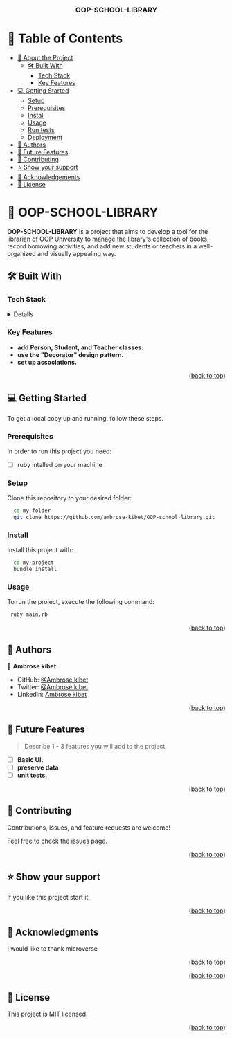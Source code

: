 <a name="readme-top"></a>

<div align="center">

  <br/>

  <h3><b>OOP-SCHOOL-LIBRARY</b></h3>

</div>

<!-- TABLE OF CONTENTS -->

# 📗 Table of Contents

- [📖 About the Project](#about-project)
  - [🛠 Built With](#built-with)
    - [Tech Stack](#tech-stack)
    - [Key Features](#key-features)
- [💻 Getting Started](#getting-started)
  - [Setup](#setup)
  - [Prerequisites](#prerequisites)
  - [Install](#install)
  - [Usage](#usage)
  - [Run tests](#run-tests)
  - [Deployment](#deployment)
- [👥 Authors](#authors)
- [🔭 Future Features](#future-features)
- [🤝 Contributing](#contributing)
- [⭐️ Show your support](#support)
- [🙏 Acknowledgements](#acknowledgements)
- [📝 License](#license)

<!-- PROJECT DESCRIPTION -->

# 📖 OOP-SCHOOL-LIBRARY <a name="about-project"></a>

**OOP-SCHOOL-LIBRARY** is a project that aims to develop a tool for the librarian of OOP University to manage the library's collection of books, record borrowing activities, and add new students or teachers in a well-organized and visually appealing way.

## 🛠 Built With <a name="built-with"></a>

### Tech Stack <a name="tech-stack"></a>

<details>

  <ul>
    <li><a href="https://reactjs.org/">Ruby</a></li>
  </ul>
</details>

<!-- Features -->

### Key Features <a name="key-features"></a>

- **add Person, Student, and Teacher classes.**
- **use the "Decorator" design pattern.**
- **set up associations.**

<p align="right">(<a href="#readme-top">back to top</a>)</p>

<!-- LIVE DEMO -->

<!-- GETTING STARTED -->

## 💻 Getting Started <a name="getting-started"></a>

To get a local copy up and running, follow these steps.

### Prerequisites

In order to run this project you need:

- [ ] ruby intalled on your machine

### Setup

Clone this repository to your desired folder:

```sh
  cd my-folder
  git clone https://github.com/ambrose-kibet/OOP-school-library.git
```

### Install

Install this project with:

```sh
  cd my-project
  bundle install
```

### Usage

To run the project, execute the following command:

```sh
 ruby main.rb
```

<p align="right">(<a href="#readme-top">back to top</a>)</p>

<!-- AUTHORS -->

## 👥 Authors <a name="authors"></a>

👤 **Ambrose kibet**

- GitHub: [@Ambrose kibet](https://github.com/ambrose-kibet)
- Twitter: [@Ambrose kibet](https://twitter.com/ambrose_kibet)
- LinkedIn: [Ambrose kibet](https://linkedin.com/in/ambrose-kibet)

<p align="right">(<a href="#readme-top">back to top</a>)</p>

<!-- FUTURE FEATURES -->

## 🔭 Future Features <a name="future-features"></a>

> Describe 1 - 3 features you will add to the project.

- [ ] **Basic UI.**
- [ ] **preserve data**
- [ ] **unit tests.**

<p align="right">(<a href="#readme-top">back to top</a>)</p>

<!-- CONTRIBUTING -->

## 🤝 Contributing <a name="contributing"></a>

Contributions, issues, and feature requests are welcome!

Feel free to check the [issues page](../../issues/).

<p align="right">(<a href="#readme-top">back to top</a>)</p>

<!-- SUPPORT -->

## ⭐️ Show your support <a name="support"></a>

If you like this project start it.

<p align="right">(<a href="#readme-top">back to top</a>)</p>

<!-- ACKNOWLEDGEMENTS -->

## 🙏 Acknowledgments <a name="acknowledgements"></a>

I would like to thank microverse

<p align="right">(<a href="#readme-top">back to top</a>)</p>

<!-- FAQ (optional) -->

<p align="right">(<a href="#readme-top">back to top</a>)</p>

<!-- LICENSE -->

## 📝 License <a name="license"></a>

This project is [MIT](./LICENSE) licensed.

<p align="right">(<a href="#readme-top">back to top</a>)</p>
